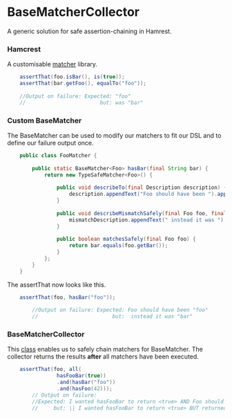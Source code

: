 # BaseMatcherCollector
A generic solution for safe assertion-chaining in Hamrest.
### Hamcrest
A customisable [matcher](https://github.com/hamcrest) library.
```java
	assertThat(foo.isBar(), is(true));
	assertThat(bar.getFoo(), equalTo("foo"));
	
	//Output on failure: Expected: "foo"
    //						  but: was "bar"
```
### Custom BaseMatcher
The BaseMatcher can be used to modify our matchers to fit our DSL and to define  our failure output once.
```java
	public class FooMatcher {
	
		public static BaseMatcher<Foo> hasBar(final String bar) {
			return new TypeSafeMatcher<Foo>() {
				  
				public void describeTo(final Description description) {
					description.appendText("Foo should have been ").appendValue(bar);
				}
				  
				public void describeMismatchSafely(final Foo foo, final Description mismatchDescription) {
					mismatchDescription.appendText(" instead it was ").appendValue(foo.getBar());
				}
				  
				public boolean matchesSafely(final Foo foo) {
					return bar.equals(foo.getBar());
				}
			};
		}
	}
```
The assertThat now looks like this.
```java
	assertThat(foo, hasBar("foo"));
	
		//Output on failure: Expected: Foo should have been "foo"
		//					 	  but:  instead it was "bar"
```
### BaseMatcherCollector
This [class](https://github.com/daafith/BaseMatcherCollector/blob/master/src/test/java/collector/BaseMatcherCollector.java) enables us to safely chain matchers for BaseMatcher<T>. 
The collector returns the results **after** all matchers have been executed.
```java
	assertThat(foo, all(
				hasFooBar(true))
				.and(hasBar("foo"))
				.and(hasFoo(42)));
		// Output on failure:
		//Expected: I wanted hasFooBar to return <true> AND Foo should have been "foo" AND hasFoo should return <42>
		//	   but: || I wanted hasFooBar to return <true> BUT returned <false> || Foo should have been "foo" BUT instead it was "bar" || hasFoo should return <42> BUT it returned <14>
```
